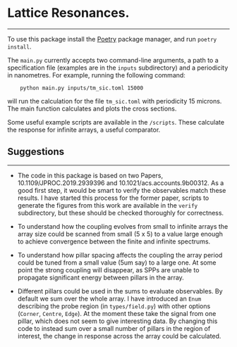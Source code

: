 # Lattice Resonances.

______________________________________________________________________

To use this package install the [Poetry](https://python-poetry.org/) package manager, and run `poetry install`.

The `main.py` currently accepts two command-line arguments, a path to a specification file (examples are in the `inputs` subdirectory) and a periodicity in nanometres. For example, running the following command:

```
    python main.py inputs/tm_sic.toml 15000
```

will run the calculation for the file `tm_sic.toml` with periodicity 15 microns. The main function calculates and plots the cross sections.

Some useful example scripts are available in the `/scripts`. These calculate the response for infinite arrays, a useful comparator.

## Suggestions

______________________________________________________________________

- The code in this package is based on two Papers, 10.1109/JPROC.2019.2939396 and 10.1021/acs.accounts.9b00312. As a good first step, it would be smart to verify the observables match these results. I have started this process for the former paper, scripts to generate the figures from this work are available in the `verify` subdirectory, but these should be checked thoroughly for correctness.

- To understand how the coupling evolves from small to infinite arrays the array size could be scanned from small (5 x 5) to a value large enough to achieve convergence between the finite and infinite spectrums.

- To understand how pillar spacing affects the coupling the array period could be tuned from a small value (5um say) to a large one. At some point the strong coupling will disappear, as SPPs are unable to propagate significant energy between pillars in the array.

* Different pillars could be used in the sums to evaluate observables. By default we sum over the whole array. I have introduced an `Enum` describing the probe region (in `types/field.py`) with other options (`Corner`, `Centre`, `Edge`). At the moment these take the signal from one pillar, which does not seem to give interesting data. By changing this code to instead sum over a small number of pillars in the region of interest, the change in response across the array could be calculated.
